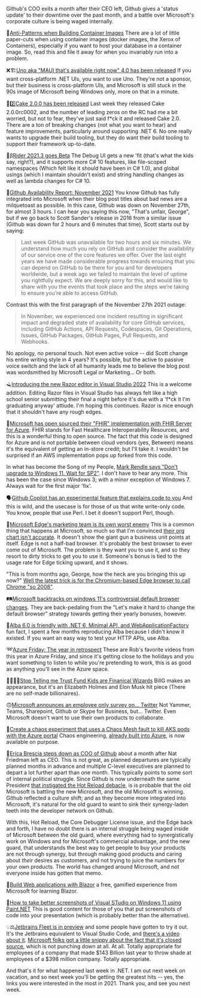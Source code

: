Github's COO exits a month after their CEO left, Github gives a 'status update' to their downtime over the past month, and a battle over Microsoft's corporate culture is being waged internally.

🚢[Anti-Patterns when Building Container Images](http://jpetazzo.github.io/2021/11/30/docker-build-container-images-antipatterns/)  There are a lot of little paper-cuts when using container images (docker images, the Xerox of Containers), especially if you want to host your database in a container image.  So, read this and file it away for when you invariably run into a problem. 

❌🏗[Uno aka "MAUI that's available right now" 4.0 has been released](https://platform.uno/blog/announcing-uno-platform-4-0-four-major-components-added/) If you want cross-platform .NET UIs, you want to use Uno. They're not a sponsor, but their business is cross-platform UIs, and Microsoft is still stuck in the 90s image of Microsoft being Windows only, more on that in a minute.

🍰2️⃣[Cake 2.0.0 has been released](https://cakebuild.net/blog/2021/11/cake-v2.0.0-released) Last week they released Cake 2.0.0rc0002, and the number of leading zeros on the RC had me a bit worried, but not to fear, they've just said f\*ck it and released Cake 2.0.  There are a ton of breaking changes (not what you want to hear) and feature improvements, particularly around supporting .NET 6. No one really wants to upgrade their build tooling, but they do want their build tooling to support their framework up-to-date. 

📢β[Rider 2021.3 goes Beta](https://blog.jetbrains.com/dotnet/2021/12/01/rider-2021-3-goes-beta/) The Debug UI gets a new 'fit (that's what the kids say, right?), and it supports more C# 10 features, like file-scoped namespaces (Which felt like it should have been in C# 1.0), and global usings (which I maintain shouldn't exist) and string handling changes as well as lambda changes for C# 10.

🙈[Github Availability Report: November 2021](https://github.blog/2021-12-01-github-availability-report-november-2021/) You know Github has fully integrated into Microsoft when their blog post titles about bad news are a milquetoast as possible.  In this case, Github was down on November 27th, for almost 3 hours. I can hear you saying this now, "That's unfair, George", but if we go back to Scott Sander's release in 2016 from a similar issue (Github was down for 2 hours and 6 minutes that time), Scott starts out by saying:

> Last week GitHub was unavailable for two hours and six minutes. We understand how much you rely on GitHub and consider the availability of our service one of the core features we offer. Over the last eight years we have made considerable progress towards ensuring that you can depend on GitHub to be there for you and for developers worldwide, but a week ago we failed to maintain the level of uptime you rightfully expect. We are deeply sorry for this, and would like to share with you the events that took place and the steps we’re taking to ensure you’re able to access GitHub.

Contrast this with the first paragraph of the November 27th 2021 outage:

> In November, we experienced one incident resulting in significant impact and degraded state of availability for core GitHub services, including GitHub Actions, API Requests, Codespaces, Git Operations, Issues, GitHub Packages, GitHub Pages, Pull Requests, and Webhooks.

No apology, no personal touch.  Not even active voice -- did Scott change his entire writing style in 4 years? It's possible, but the active to passive voice switch and the lack of all humanity leads me to believe the blog post was wordsmithed by Microsoft Legal or Marketing... Or both.

🪒[Introducing the new Razor editor in  Visual Studio 2022](https://devblogs.microsoft.com/visualstudio/introducing-the-new-razor-editor-in-visual-studio-2022/) This is a welcome addition. Editing Razor files in Visual Studio has always felt like a high school senior submitting their final a night before it's due with a 'f\*ck it I'm graduating anyway' attiude.  I'm hoping this continues. Razor is nice enough that it shouldn't have any rough edges.

💸[Microsoft has open sourced their "FHIR" implementation with FHIR Server for Azure](https://github.com/microsoft/fhir-server). FHIR stands for Fast Healthcare Interoperability Resources, and this is a wonderful thing to open source. The fact that this code is designed for Azure and is not portable between cloud vendors (yes, Between) means it's the equivalent of getting an in-store credit; but I'll take it. I wouldn't be surprised if an AWS implementation pops up forked from this code.

In what has become the Song of my People, [Mark Rendle says "Don't upgrade to Windows 11. Wait for SP2"](https://twitter.com/markrendle/status/1466377631503458309).  I don't have to hear any more.  This has been the case since Windows 3; with a minor exception of Windows 7.  Always wait for the first major 'fix'.

🗣[Github Copilot has an experimental feature that explains code to you](https://twitter.com/ow/status/1466149473701273602) And this is wild, and the usecase is for those of us that write write-only code.  You know, people that use Perl.  I bet it doesn't support Perl, though.

🦡[Microsoft Edge's marketing team is its own worst enemy](https://twitter.com/GossiTheDog/status/1428458557167575049) This is a common thing that happens at Microsoft, so much so that I'm convinced [their org chart isn't accurate](https://www.globalnerdy.com/2011/07/03/org-charts-of-the-big-tech-companies-plus-an-enhancement/).  It doesn't show the giant gun a business unit points at itself.  Edge is not a half-bad browser. It's probably the best browser to ever come out of Microsoft.  The problem is they want you to use it, and so they resort to dirty tricks to get you to use it.  Someone's bonus is tied to the usage rate for Edge ticking upward, and it shows. 

"This is from months ago, George, how the heck are you bringing this up now?" [Well the latest trick is for the Chromium-based Edge browser to call Chrome "so 2008"](https://twitter.com/tomwarren/status/1466435235818745862).  

🛤[Microsoft backtracks on windows 11's controversial default browser changes](https://www.theverge.com/2021/12/3/22815209/microsoft-windows-11-default-browser-button-changes). They are back-pedaling from the "Let's make it hard to change the default browser" strategy towards getting their yearly bonuses, however.

🧪[Alba 6.0 is friendly with .NET 6, Minimal API, and WebApplicationFactory](https://jeremydmiller.com/2021/12/02/alba-6-0-is-friendly-with-net-6-minimal-api-and-webapplicationfactory/) fun fact, I spent a few months reproducing Alba because I didn't know it existed.  If you want an easy way to test your HTTP APIs, use Alba.

➿[Azure Friday: The year in retrospect](https://techcommunity.microsoft.com/t5/azure-developer-community-blog/azure-friday-the-year-in-retrospect/ba-p/3015107) These are Rob's favorite videos from this year in Azure Friday, and since it's getting close to the holidays and you want something to listen to while you're pretending to work, this is as good as anything you'll see in the Azure space. 

🙅‍♂️🧙‍♂️[Stop Telling me Trust Fund Kids are Finanical Wizards](https://www.thedailybeast.com/stop-telling-me-trust-fund-kids-are-financial-wizards) BillG makes an appearance, but it's an Elizabeth Holmes and Elon Musk hit piece (There are no self-made billionaires).

🙃[Microsoft announces an employee only survey on... Twitter](https://twitter.com/jeffwilcox/status/1466455602259845120)  Not Yammer, Teams, Sharepoint, Github or Skype for Business, but... Twitter.  Even Microsoft doesn't want to use their own products to collaborate.

🚒[Create a chaos experiment that uses a Chaos Mesh fault to kill AKS pods with the Azure portal](https://docs.microsoft.com/en-us/azure/chaos-studio/chaos-studio-tutorial-aks-portal) Chaos engineering, [already built into Azure](https://acloudguru.com/blog/engineering/what-happened-with-microsoft-azures-active-directory-and-dns-outages), is now available on purpose.

👋[Erica Brescia steps down as COO of Github](https://twitter.com/ericabrescia/status/1466829004309024771) about a month after Nat Friedman left as CEO.  This is not great, as planned departures are typically planned months in advance and multiple C-level executives are planned to depart a lot further apart than one month.  This typically points to some sort of internal political struggle.  Since Github is now underneath the same President [that instigated the Hot Reload debacle](https://georgestocker.com/2021/10/25/last-week-in-net-65-lets-skip-to-the-part-where-you-dont-do-this-again/), is is probable that the old Microsoft is battling the new Microsoft, and the old Microsoft is winning.  Github reflected a culture shift; and as they become more integrated into Microsoft, it's natural for the old guard to want to sink their synergy-laden teeth into the developer network on Github.  

With this, Hot Reload, the Core Debugger License issue, and the Edge back and forth, I have no doubt there is an internal struggle being waged inside of Microsoft between the old guard, where everything had to synergistically work on Windows and for Microsoft's commercial advantage, and the new guard, that understands the best way to get people to buy your products are not through synergy, but through making good products and caring about *their* desires as customers, and not trying to juice the numbers for your own products. The world has changed around Microsoft, and not everyone inside has gotten that memo.

🏑[Build Web applications with Blazor](https://docs.microsoft.com/en-us/learn/paths/build-web-apps-with-blazor/) a free, gamified experience from Microsoft for learning Blazor.

🎨[How to take better screenshots of Visual STudio on Windows 11 using Paint.NET](https://twitter.com/mkristensen/status/1467146969340473350) This is good content for those of you that put screenshots of code into your presentation (which is probably better than the alternative).

💡⚖[Jetbrains Fleet is in preview](https://twitter.com/shelajev/status/1465314804885819400) and some people have gotten to try it out. It's the Jetbrains equivalent to Visual Studio Code, and [there's a video about it](https://www.youtube.com/watch?v=ow5kdhDa_pk).  [Microsoft folks got a little snippy about the fact that it's closed source](https://twitter.com/davidwengier/status/1465426011370098688), which is not punching down at all. At all. Totally appropriate for employees of a company that made $143 Billion last year to throw shade at employees of a $398 million company. Totally appropriate.


And that's it for what happened last week in .NET. I am out next week on vacation, and so next week you'll be getting the greatest hits -- yes, the links you were interested in the most in 2021. Thank you, and see you next week.
